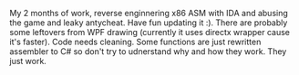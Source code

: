 My 2 months of work, reverse enginnering x86 ASM with IDA and abusing the game and leaky antycheat. Have fun updating it :).
There are probably some leftovers from WPF drawing (currently it uses directx wrapper cause it's faster). Code needs cleaning.
Some functions are just rewritten assembler to C# so don't try to udnerstand why and how they work. They just work.
